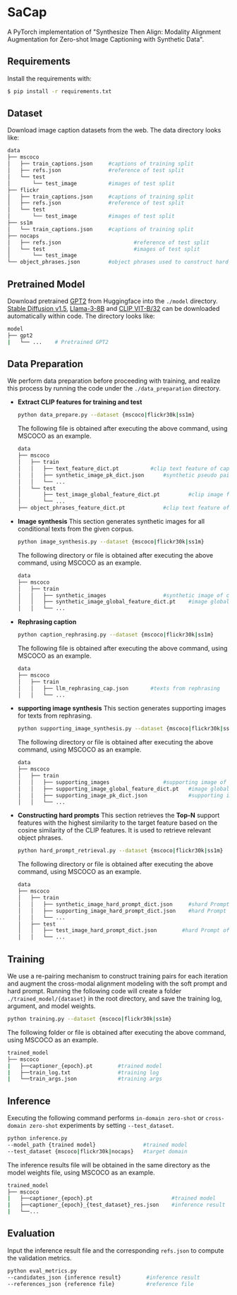 # SaCap

A PyTorch implementation of "Synthesize Then Align: Modality Alignment Augmentation for Zero-shot Image Captioning with Synthetic Data".
## Requirements

Install the requirements with:
```bash
$ pip install -r requirements.txt
```
## Dataset
Download image caption datasets from the web. The data directory looks like:

~~~bash
data
├── mscoco
│   ├── train_captions.json		#captions of training split
│   ├── refs.json		        #reference of test split
│   └── test					
│       └── test_image			#images of test split
├── flickr
│   ├── train_captions.json		#captions of training split
│   ├── refs.json		        #reference of test split
│   └── test					
│       └── test_image			#images of test split
├── ss1m
│   └── train_captions.json		#captions of training split
├── nocaps
│   ├── refs.json                       #reference of test split
│   └── test                            #images of test split
│       └── test_image
└── object_phrases.json			#object phrases used to construct hard prompt
~~~

## Pretrained Model
Download pretrained [GPT2](https://huggingface.co/openai-community/gpt2/) from Huggingface into the `./model` directory. [Stable Diffusion v1.5](https://huggingface.co/stable-diffusion-v1-5/stable-diffusion-v1-5), [Llama-3-8B](https://huggingface.co/meta-llama/Meta-Llama-3-8B) and [CLIP VIT-B/32](https://github.com/openai/CLIP) can be downloaded automatically within code. The directory looks like:

  ```bash
  model
  ├── gpt2
  |   └── ...    # Pretrained GPT2
  ```


## Data Preparation
We perform data preparation before proceeding with training, and realize this process by running the code under the `./data_preparation` directory.
* **Extract CLIP features for training and test**

  ```bash
  python data_prepare.py --dataset {mscoco|flickr30k|ss1m}
  ```
  The following file is obtained after executing the above command, using MSCOCO as an example.

  ~~~bash
  data
  ├── mscoco
  │   ├── train
  │   │   ├── text_feature_dict.pt		  	#clip text feature of captions
  │   │   ├── synthetic_image_pk_dict.json		#synthetic pseudo pair's map
  │   │   └── ...
  │   └── test
  │       ├── test_image_global_feature_dict.pt	        #clip image feature of test images
  │       └── ...
  ├── object_phrases_feature_dict.pt		  	#clip text feature of object phrases
  ~~~

* **Image synthesis**
  This section generates synthetic images for all conditional texts from the given corpus.

  ```bash
  python image_synthesis.py --dataset {mscoco|flickr30k|ss1m}
  ```
  The following directory or file is obtained after executing the above command, using MSCOCO as an example.

  ~~~bash
  data
  ├── mscoco
  │   ├── train
  │   │   ├── synthetic_images			        #synthetic image of captions
  │   │   ├── synthetic_image_global_feature_dict.pt	#image global feature of synthetic images
  │   │   └── ...
  ~~~

* **Rephrasing caption**
  ```bash
  python caption_rephrasing.py --dataset {mscoco|flickr30k|ss1m}
  ```
  The following file is obtained after executing the above command, using MSCOCO as an example.

  ~~~bash
  data
  ├── mscoco
  │   ├── train
  │   │   ├── llm_rephrasing_cap.json       #texts from rephrasing
  │   │   └── ...
  ~~~

* **supporting image synthesis**
  This section generates supporting images for texts from rephrasing.

  ```bash
  python supporting_image_synthesis.py --dataset {mscoco|flickr30k|ss1m}
  ```
  The following directory or file is obtained after executing the above command, using MSCOCO as an example.

  ~~~bash
  data
  ├── mscoco
  │   ├── train
  │   │   ├── supporting_images			        #supporting image of text from rephrasing
  │   │   ├── supporting_image_global_feature_dict.pt	#image global feature of supporting images
  │   │   ├── supporting_image_pk_dict.json          	#supporting image name and conditional text map
  │   │   └── ...
  ~~~

* **Constructing hard prompts**
  This section retrieves the **Top-N** support features with the highest similarity to the target feature based on the cosine similarity of the CLIP features. It is used to retrieve relevant object phrases.

  ```bash
  python hard_prompt_retrieval.py --dataset {mscoco|flickr30k|ss1m}
  ```
  The following directory or file is obtained after executing the above command, using MSCOCO as an example.
  
  ~~~bash
  data
  ├── mscoco
  │   ├── train
  │   │   ├── synthetic_image_hard_prompt_dict.json     #shard Prompt of supporting images
  │   │   ├── supporting_image_hard_prompt_dict.json    #hard Prompt of synthetic images
  │   │   └── ...
  │   ├── test
  │   │   ├── test_image_hard_prompt_dict.json	      #hard Prompt of test images
  │   │   └── ...
  ~~~


## Training
We use a re-pairing mechanism to construct training pairs for each iteration and augment the cross-modal alignment modeling with the soft prompt and hard prompt. 
Running the following code will create a folder `./trained_model/{dataset}` in the root directory, and save the training log, argument, and model weights.

  ```bash
  python training.py --dataset {mscoco|flickr30k|ss1m}
  ```
  The following folder or file is obtained after executing the above command, using MSCOCO as an example.

~~~bash
trained_model
├── mscoco
|   ├──captioner_{epoch}.pt        #trained model 
|   ├──train_log.txt               #training log 
|   └──train_args.json             #training args
~~~

## Inference
Executing the following command performs `in-domain zero-shot` or `cross-domain zero-shot` experiments by setting `--test_dataset`.
  ```bash
  python inference.py 
  --model_path {trained model}               #trained model 
  --test_dataset {mscoco|flickr30k|nocaps}   #target domain 
  ```
  The inference results file will be obtained in the same directory as the model weights file, using MSCOCO as an example.
  ```bash
trained_model
├── mscoco
|   ├──captioner_{epoch}.pt							#trained model 
|   ├──captioner_{epoch}_{test_dataset}_res.json    #inference result 
|   └──...
  ```

## Evaluation
Input the inference result file and the corresponding `refs.json` to compute the validation metrics.
```bash
python eval_metrics.py
--candidates_json {inference result}        #inference result
--references_json {reference file}          #reference file
```

